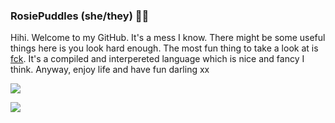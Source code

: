 ### RosiePuddles (she/they) 🏳️‍🌈
Hihi. Welcome to my GitHub. It's a mess I know. There might be some useful things here is you look hard enough.
The most fun thing to take a look at is [fck](https://github.com/RosiePuddles/fck). It's a compiled and interpereted language which is nice and fancy I think. Anyway, enjoy life and have fun darling xx

![](https://github-readme-stats.vercel.app/api?username=RosiePuddles&show_icons=true&hide=contribs&custom_title=Things%20I%20Done%20Did&theme=synthwave)

![](https://github-readme-stats.vercel.app/api/top-langs/?username=RosiePuddles&layout=compact&custom_title=What%20I%20Use&theme=synthwave)
